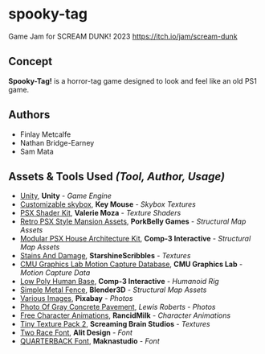 # spooky-tag
Game Jam for SCREAM DUNK! 2023 https://itch.io/jam/scream-dunk

## Concept
**Spooky-Tag!** is a horror-tag game designed to look and feel like an old PS1 game.

##  Authors
- Finlay Metcalfe
- Nathan Bridge-Earney
- Sam Mata

## Assets & Tools Used _(Tool, Author, Usage)_
- [Unity](unity.com), **Unity** - _Game Engine_
- [Customizable skybox](assetstore.unity.com/packages/2d/textures-materials/sky/customizable-skybox-174576), **Key Mouse** - _Skybox Textures_
- [PSX Shader Kit](assetstore.unity.com/packages/vfx/shaders/psx-shader-kit-183591), **Valerie Moza** - _Texture Shaders_
- [Retro PSX Style Mansion Assets](porkbellygames.itch.io/retro-mansion-assets), **PorkBelly Games** - _Structural Map Assets_
- [Modular PSX House Architecture Kit](https://assetstore.unity.com/account/assets), **Comp-3 Interactive** - _Structural Map Assets_
- [Stains And Damage](https://starshinescribbles.itch.io/stainsanddamage), **StarshineScribbles** - _Textures_
- [CMU Graphics Lab Motion Capture Database](http://mocap.cs.cmu.edu/search.php), **CMU Graphics Lab** - _Motion Capture Data_
- [Low Poly Human Base](comp3interactive.itch.io/low-poly-human-mesh), **Comp-3 Interactive** - _Humanoid Rig_
- [Simple Metal Fence](https://sketchfab.com/3d-models/simple-metal-fence-9450c03e6c074982b9f86cd73866b461), **Blender3D** - _Structural Map Assets_
- [Various Images](https://pixabay.com/), **Pixabay** - _Photos_
- [Photo Of Gray Concrete Pavement](https://unsplash.com/photos/10qQWoodGxU), *Lewis Roberts* - _Photos_
- [Free Character Animations](https://rancidmilk.itch.io/free-character-animations), **RancidMilk** - _Character Animations_
- [Tiny Texture Pack 2](https://screamingbrainstudios.itch.io/tiny-texture-pack-2), **Screaming Brain Studios** - _Textures_
- [Two Race Font](https://www.fontspace.com/two-race-font-f71044), **Alit Design** - _Font_
- [QUARTERBACK Font](https://www.fontspace.com/quarterback-font-f83730), **Maknastudio** - _Font_